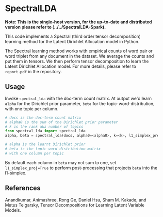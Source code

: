 # SpectralLDA

**Note: This is the single-host version, for the up-to-date and distributed version please refer to (../../SpectralLDA-Spark).**

This code implements a Spectral (third order tensor decomposition) learning method for the Latent Dirichlet Allocation model in Python.

The Spectral learning method works with empirical counts of word pair or word triplet from any document in the dataset. We average the counts and put them in tensors. We then perform tensor decomposition to learn the Latent Dirichlet Allocation model. For more details, please refer to `report.pdf` in the repository.

## Usage
Invoke `spectral_lda` with the doc-term count matrix. At output we'd learn `alpha` for the Dirichlet prior parameter, `beta` for the topic-word-distribution, with one topic per column.

```python
# docs is the doc-term count matrix
# alpha0 is the sum of the Dirichlet prior parameter
# k is the rank aka number of topics
from spectral_lda import spectral_lda
alpha, beta = spectral_lda(docs, alpha0=<alpha0>, k=<k>, l1_simplex_proj=False)

# alpha is the learnt Dirichlet prior
# beta is the topic-word-distribution matrix
# with one column per topic
```

By default each column in `beta` may not sum to one, set `l1_simplex_proj=True` to perform post-processing that projects `beta` into the l1-simplex.

## References
Anandkumar, Animashree, Rong Ge, Daniel Hsu, Sham M. Kakade, and Matus Telgarsky, Tensor Decompositions for Learning Latent Variable Models.
